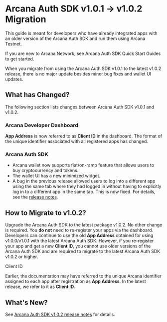 # Arcana Auth SDK v1.0.1 -> v1.0.2 Migration

This guide is meant for developers who have already integrated apps with an older version of the Arcana Auth SDK and run them using Arcana Testnet.

If you are new to Arcana Network, see Arcana Auth SDK Quick Start Guides to get started.

When you migrate from using the Arcana Auth SDK v1.0.1 to the latest v1.0.2 release, there is no major update besides minor bug fixes and wallet UI updates.

## What has Changed?

The following section lists changes between Arcana Auth SDK v1.0.1 and v1.0.2.

### Arcana Developer Dashboard

**App Address** is now referred to as **Client ID** in the dashboard. The format of the unique identifier associated with all registered apps has changed.

### Arcana Auth SDK

- Arcana wallet now supports fiat/on-ramp feature that allows users to buy cryptocurrency and tokens.
- The wallet UI has a new minimized widget.
- A bug in the previous release allowed users to log into a different app using the same tab where they had logged in without having to explicitly log in to a different app in the same tab. This is now fixed. For details, see the [release notes](../../relnotes/rn-main-auth-v1.0.2/).

## How to Migrate to v1.0.2?

Upgrade the Arcana Auth SDK to the latest package v1.0.2. No other change is required. You **do not** need to re-register your apps via the dashboard. Developers can continue to use the old **App Address** obtained for using v1.0.0/v1.0.1 with the latest Arcana Auth SDK. However, if you re-register your app and get a new **Client ID**, you cannot use older versions of the Arcana Auth SDK and are required to migrate to the latest Arcana Auth SDK v1.0.2 or higher.

Client ID

Earlier, the documentation may have referred to the unique Arcana identifier assigned to each app after registration as **App Address**. In the latest release, we refer to it as **Client ID**.

## What's New?

See [Arcana Auth SDK v1.0.2 release notes](../../relnotes/rn-main-auth-v1.0.2/) for details.
